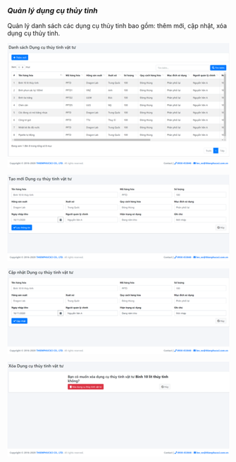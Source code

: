 ### *Quản lý dụng cụ thủy tinh*
Quản lý danh sách các dụng cụ thủy tinh bao gồm: thêm mới, cập nhật, xóa dụng cụ thủy tinh.
>
![](/docs/_static/images/CoSoVatChat/DungCuThuyTinh/Index.png "Giao diện chính - Danh sách dụng cụ")
>
![](/docs/_static/images/CoSoVatChat/DungCuThuyTinh/Create.png "Thêm mới dụng cụ")
>
![](/docs/_static/images/CoSoVatChat/DungCuThuyTinh/Edit.png "Cập nhật dụng cụ")
>
![](/docs/_static/images/CoSoVatChat/DungCuThuyTinh/Delete.png "Xóa dụng cụ")
